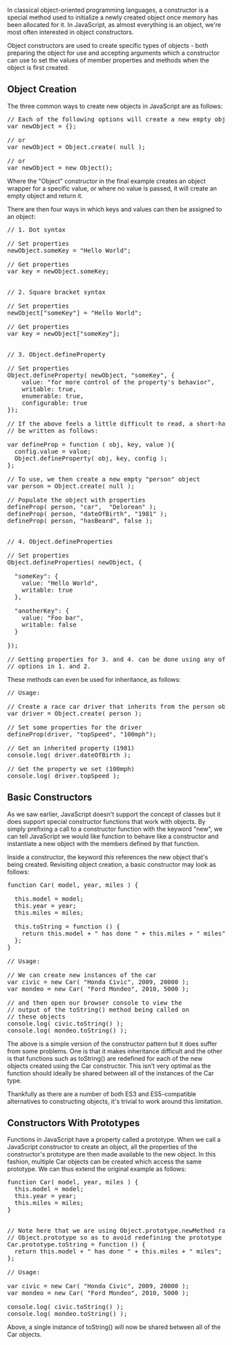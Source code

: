 In classical object-oriented programming languages, a constructor is a special method used to initialize a newly created object once memory has been allocated for it. In JavaScript, as almost everything is an object, we're most often interested in object constructors.

Object constructors are used to create specific types of objects - both preparing the object for use and accepting arguments which a constructor can use to set the values of member properties and methods when the object is first created.

<h2>Object Creation</h2>

The three common ways to create new objects in JavaScript are as follows:

<pre class="prettyprint">
// Each of the following options will create a new empty object:
var newObject = {};

// or
var newObject = Object.create( null );

// or
var newObject = new Object();
</pre>

Where the "Object" constructor in the final example creates an object wrapper for a specific value, or where no value is passed, it will create an empty object and return it.

There are then four ways in which keys and values can then be assigned to an object:

<pre class="prettyprint">
// 1. Dot syntax

// Set properties
newObject.someKey = "Hello World";

// Get properties
var key = newObject.someKey;


// 2. Square bracket syntax

// Set properties
newObject["someKey"] = "Hello World";

// Get properties
var key = newObject["someKey"];


// 3. Object.defineProperty

// Set properties
Object.defineProperty( newObject, "someKey", {
    value: "for more control of the property's behavior",
    writable: true,
    enumerable: true,
    configurable: true
});

// If the above feels a little difficult to read, a short-hand could
// be written as follows:

var defineProp = function ( obj, key, value ){
  config.value = value;
  Object.defineProperty( obj, key, config );
};

// To use, we then create a new empty "person" object
var person = Object.create( null );

// Populate the object with properties
defineProp( person, "car",  "Delorean" );
defineProp( person, "dateOfBirth", "1981" );
defineProp( person, "hasBeard", false );


// 4. Object.defineProperties

// Set properties
Object.defineProperties( newObject, {

  "someKey": {
    value: "Hello World",
    writable: true
  },

  "anotherKey": {
    value: "Foo bar",
    writable: false
  }

});

// Getting properties for 3. and 4. can be done using any of the
// options in 1. and 2.
</pre>

These methods can even be used for inheritance, as follows:
<pre class="prettyprint">
// Usage:

// Create a race car driver that inherits from the person object
var driver = Object.create( person );

// Set some properties for the driver
defineProp(driver, "topSpeed", "100mph");

// Get an inherited property (1981)
console.log( driver.dateOfBirth );

// Get the property we set (100mph)
console.log( driver.topSpeed );
</pre>

<h2>Basic Constructors</h2>

As we saw earlier, JavaScript doesn't support the concept of classes but it does support special constructor functions that work with objects. By simply prefixing a call to a constructor function with the keyword "new", we can tell JavaScript we would like function to behave like a constructor and instantiate a new object with the members defined by that function.

Inside a constructor, the keyword <em>this</em> references the new object that's being created. Revisiting object creation, a basic constructor may look as follows:

<pre class="prettyprint">
function Car( model, year, miles ) {

  this.model = model;
  this.year = year;
  this.miles = miles;

  this.toString = function () {
    return this.model + " has done " + this.miles + " miles";
  };
}

// Usage:

// We can create new instances of the car
var civic = new Car( "Honda Civic", 2009, 20000 );
var mondeo = new Car( "Ford Mondeo", 2010, 5000 );

// and then open our browser console to view the
// output of the toString() method being called on
// these objects
console.log( civic.toString() );
console.log( mondeo.toString() );
</pre>

The above is a simple version of the constructor pattern but it does suffer from some problems. One is that it makes inheritance difficult and the other is that functions such as toString() are redefined for each of the new objects created using the Car constructor. This isn't very optimal as the function should ideally be shared between all of the instances of the Car type.

Thankfully as there are a number of both ES3 and ES5-compatible alternatives to constructing objects, it's trivial to work around this limitation.

<h2>Constructors With Prototypes</h2>

Functions in JavaScript have a property called a prototype. When we call a JavaScript constructor to create an object, all the properties of the constructor's prototype are then made available to the new object. In this fashion, multiple Car objects can be created which access the same prototype. We can thus extend the original example as follows:

<pre class="prettyprint">
function Car( model, year, miles ) {
  this.model = model;
  this.year = year;
  this.miles = miles;
}


// Note here that we are using Object.prototype.newMethod rather than
// Object.prototype so as to avoid redefining the prototype object
Car.prototype.toString = function () {
  return this.model + " has done " + this.miles + " miles";
};

// Usage:

var civic = new Car( "Honda Civic", 2009, 20000 );
var mondeo = new Car( "Ford Mondeo", 2010, 5000 );

console.log( civic.toString() );
console.log( mondeo.toString() );
</pre>

Above, a single instance of toString() will now be shared between all of the Car objects.
